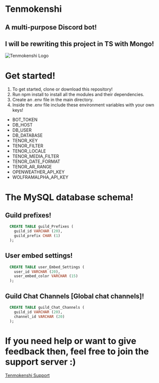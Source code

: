 # Tenmokenshi
## A multi-purpose Discord bot!
## I will be rewriting this project in TS with Mongo!

![Tenmokenshi Logo](https://i.ibb.co/RCCRCB1/Tenmokenshi-Logo.png)

# Get started!
1. To get started, clone or download this repository!
2. Run npm install to install all the modules and their dependencies.
3. Create an .env file in the main directory.
4. Inside the .env file include these environment variables with your own keys! 

* BOT_TOKEN
* DB_HOST
* DB_USER
* DB_DATABASE
* TENOR_KEY
* TENOR_FILTER
* TENOR_LOCALE
* TENOR_MEDIA_FILTER
* TENOR_DATE_FORMAT
* TENOR_AR_RANGE
* OPENWEATHER_API_KEY
* WOLFRAMALPHA_API_KEY

# The MySQL database schema!
## Guild prefixes!
```sql
  CREATE TABLE guild_Prefixes (
    guild_id VARCHAR (20),
    guild_prefix CHAR (1)
  );
```

## User embed settings!
```sql
  CREATE TABLE user_Embed_Settings (
    user_id VARCHAR (20),
    user_embed_color VARCHAR (15) 
  );
```

## Guild Chat Channels [Global chat channels]!

```sql
  CREATE TABLE guild_Chat_Channels (
    guild_id VARCHAR (20),
    channel_id VARCHAR (20) 
  );
```

# If you need help or want to give feedback then, feel free to join the support server :)
[Tenmokenshi Support](https://discord.com/invite/m6Dnrk5)
